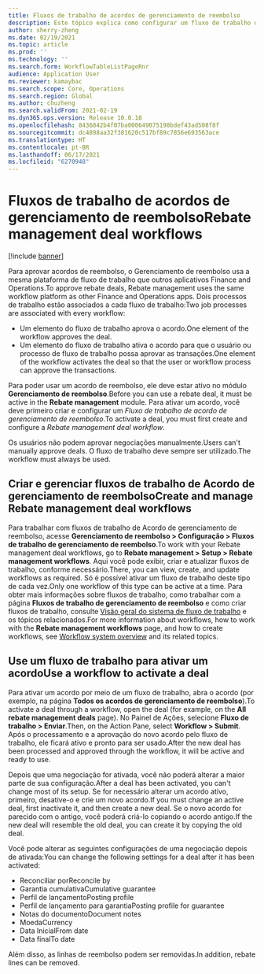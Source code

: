 ```yaml
---
title: Fluxos de trabalho de acordos de gerenciamento de reembolso
description: Este tópico explica como configurar um fluxo de trabalho de Acordo de gerenciamento de reembolso para aprovar e ativar acordos.
author: sherry-zheng
ms.date: 02/19/2021
ms.topic: article
ms.prod: ''
ms.technology: ''
ms.search.form: WorkflowTableListPageRnr
audience: Application User
ms.reviewer: kamaybac
ms.search.scope: Core, Operations
ms.search.region: Global
ms.author: chuzheng
ms.search.validFrom: 2021-02-19
ms.dyn365.ops.version: Release 10.0.18
ms.openlocfilehash: 8436842b4f07ba000649075198bdef43ad508f8f
ms.sourcegitcommit: dc4898aa32f381620c517bf89c7856e693563ace
ms.translationtype: HT
ms.contentlocale: pt-BR
ms.lasthandoff: 06/17/2021
ms.locfileid: "6270948"
---
```

# <a name="rebate-management-deal-workflows"></a><span data-ttu-id="6e30d-103">Fluxos de trabalho de acordos de gerenciamento de reembolso</span><span class="sxs-lookup"><span data-stu-id="6e30d-103">Rebate management deal workflows</span></span>

[!include [banner](../includes/banner.md)]

<span data-ttu-id="6e30d-104">Para aprovar acordos de reembolso, o Gerenciamento de reembolso usa a mesma plataforma de fluxo de trabalho que outros aplicativos Finance and Operations.</span><span class="sxs-lookup"><span data-stu-id="6e30d-104">To approve rebate deals, Rebate management uses the same workflow platform as other Finance and Operations apps.</span></span> <span data-ttu-id="6e30d-105">Dois processos de trabalho estão associados a cada fluxo de trabalho:</span><span class="sxs-lookup"><span data-stu-id="6e30d-105">Two job processes are associated with every workflow:</span></span>

- <span data-ttu-id="6e30d-106">Um elemento do fluxo de trabalho aprova o acordo.</span><span class="sxs-lookup"><span data-stu-id="6e30d-106">One element of the workflow approves the deal.</span></span>
- <span data-ttu-id="6e30d-107">Um elemento do fluxo de trabalho ativa o acordo para que o usuário ou processo de fluxo de trabalho possa aprovar as transações.</span><span class="sxs-lookup"><span data-stu-id="6e30d-107">One element of the workflow activates the deal so that the user or workflow process can approve the transactions.</span></span>

<span data-ttu-id="6e30d-108">Para poder usar um acordo de reembolso, ele deve estar ativo no módulo **Gerenciamento de reembolso**.</span><span class="sxs-lookup"><span data-stu-id="6e30d-108">Before you can use a rebate deal, it must be active in the **Rebate management** module.</span></span> <span data-ttu-id="6e30d-109">Para ativar um acordo, você deve primeiro criar e configurar um *Fluxo de trabalho de acordo de gerenciamento de reembolso*.</span><span class="sxs-lookup"><span data-stu-id="6e30d-109">To activate a deal, you must first create and configure a *Rebate management deal workflow*.</span></span>

<span data-ttu-id="6e30d-110">Os usuários não podem aprovar negociações manualmente.</span><span class="sxs-lookup"><span data-stu-id="6e30d-110">Users can't manually approve deals.</span></span> <span data-ttu-id="6e30d-111">O fluxo de trabalho deve sempre ser utilizado.</span><span class="sxs-lookup"><span data-stu-id="6e30d-111">The workflow must always be used.</span></span>

## <a name="create-and-manage-rebate-management-deal-workflows"></a><span data-ttu-id="6e30d-112">Criar e gerenciar fluxos de trabalho de Acordo de gerenciamento de reembolso</span><span class="sxs-lookup"><span data-stu-id="6e30d-112">Create and manage Rebate management deal workflows</span></span>

<span data-ttu-id="6e30d-113">Para trabalhar com fluxos de trabalho de Acordo de gerenciamento de reembolso, acesse **Gerenciamento de reembolso \> Configuração \> Fluxos de trabalho de gerenciamento de reembolso**.</span><span class="sxs-lookup"><span data-stu-id="6e30d-113">To work with your Rebate management deal workflows, go to **Rebate management \> Setup \> Rebate management workflows**.</span></span> <span data-ttu-id="6e30d-114">Aqui você pode exibir, criar e atualizar fluxos de trabalho, conforme necessário.</span><span class="sxs-lookup"><span data-stu-id="6e30d-114">There, you can view, create, and update workflows as required.</span></span> <span data-ttu-id="6e30d-115">Só é possível ativar um fluxo de trabalho deste tipo de cada vez.</span><span class="sxs-lookup"><span data-stu-id="6e30d-115">Only one workflow of this type can be active at a time.</span></span> <span data-ttu-id="6e30d-116">Para obter mais informações sobre fluxos de trabalho, como trabalhar com a página **Fluxos de trabalho de gerenciamento de reembolso** e como criar fluxos de trabalho, consulte [Visão geral do sistema de fluxo de trabalho](../../fin-ops-core/fin-ops/organization-administration/overview-workflow-system.md) e os tópicos relacionados.</span><span class="sxs-lookup"><span data-stu-id="6e30d-116">For more information about workflows, how to work with the **Rebate management workflows** page, and how to create workflows, see [Workflow system overview](../../fin-ops-core/fin-ops/organization-administration/overview-workflow-system.md) and its related topics.</span></span>

## <a name="use-a-workflow-to-activate-a-deal"></a><span data-ttu-id="6e30d-117">Use um fluxo de trabalho para ativar um acordo</span><span class="sxs-lookup"><span data-stu-id="6e30d-117">Use a workflow to activate a deal</span></span>

<span data-ttu-id="6e30d-118">Para ativar um acordo por meio de um fluxo de trabalho, abra o acordo (por exemplo, na página **Todos os acordos de gerenciamento de reembolso**).</span><span class="sxs-lookup"><span data-stu-id="6e30d-118">To activate a deal through a workflow, open the deal (for example, on the **All rebate management deals** page).</span></span> <span data-ttu-id="6e30d-119">No Painel de Ações, selecione **Fluxo de trabalho \> Enviar**.</span><span class="sxs-lookup"><span data-stu-id="6e30d-119">Then, on the Action Pane, select **Workflow \> Submit**.</span></span> <span data-ttu-id="6e30d-120">Após o processamento e a aprovação do novo acordo pelo fluxo de trabalho, ele ficará ativo e pronto para ser usado.</span><span class="sxs-lookup"><span data-stu-id="6e30d-120">After the new deal has been processed and approved through the workflow, it will be active and ready to use.</span></span>

<span data-ttu-id="6e30d-121">Depois que uma negociação for ativada, você não poderá alterar a maior parte de sua configuração.</span><span class="sxs-lookup"><span data-stu-id="6e30d-121">After a deal has been activated, you can't change most of its setup.</span></span> <span data-ttu-id="6e30d-122">Se for necessário alterar um acordo ativo, primeiro, desative-o e crie um novo acordo.</span><span class="sxs-lookup"><span data-stu-id="6e30d-122">If you must change an active deal, first inactivate it, and then create a new deal.</span></span> <span data-ttu-id="6e30d-123">Se o novo acordo for parecido com o antigo, você poderá criá-lo copiando o acordo antigo.</span><span class="sxs-lookup"><span data-stu-id="6e30d-123">If the new deal will resemble the old deal, you can create it by copying the old deal.</span></span>

<span data-ttu-id="6e30d-124">Você pode alterar as seguintes configurações de uma negociação depois de ativada:</span><span class="sxs-lookup"><span data-stu-id="6e30d-124">You can change the following settings for a deal after it has been activated:</span></span>

- <span data-ttu-id="6e30d-125">Reconciliar por</span><span class="sxs-lookup"><span data-stu-id="6e30d-125">Reconcile by</span></span>
- <span data-ttu-id="6e30d-126">Garantia cumulativa</span><span class="sxs-lookup"><span data-stu-id="6e30d-126">Cumulative guarantee</span></span>
- <span data-ttu-id="6e30d-127">Perfil de lançamento</span><span class="sxs-lookup"><span data-stu-id="6e30d-127">Posting profile</span></span>
- <span data-ttu-id="6e30d-128">Perfil de lançamento para garantia</span><span class="sxs-lookup"><span data-stu-id="6e30d-128">Posting profile for guarantee</span></span>
- <span data-ttu-id="6e30d-129">Notas do documento</span><span class="sxs-lookup"><span data-stu-id="6e30d-129">Document notes</span></span>
- <span data-ttu-id="6e30d-130">Moeda</span><span class="sxs-lookup"><span data-stu-id="6e30d-130">Currency</span></span>
- <span data-ttu-id="6e30d-131">Data Inicial</span><span class="sxs-lookup"><span data-stu-id="6e30d-131">From date</span></span>
- <span data-ttu-id="6e30d-132">Data final</span><span class="sxs-lookup"><span data-stu-id="6e30d-132">To date</span></span>

<span data-ttu-id="6e30d-133">Além disso, as linhas de reembolso podem ser removidas.</span><span class="sxs-lookup"><span data-stu-id="6e30d-133">In addition, rebate lines can be removed.</span></span>
